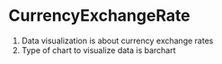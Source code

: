 # CurrencyExchangeRate

1. Data visualization is about currency exchange rates
2. Type of chart to visualize data is barchart
